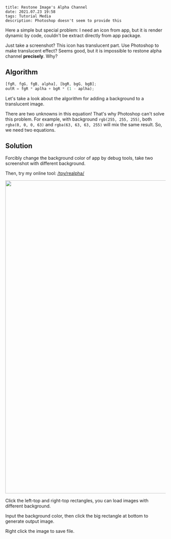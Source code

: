 ```
title: Restone Image's Alpha Channel
date: 2021.07.23 19:58
tags: Tutorial Media
description: Photoshop doesn't seem to provide this
```

Here a simple but special problem: I need an icon from app, but it is render dynamic by code, couldn't be extract directly from app package.

Just take a screenshot? This icon has translucent part. Use Photoshop to make translucent effect? Seems good, but it is impossible to restone alpha channel **precisely**. Why?

## Algorithm

```javascript
[fgR, fgG, fgB, alpha], [bgR, bgG, bgB];
outR = fgR * aplha + bgR * (1 - aplha);
```

Let's take a look about the algorithm for adding a background to a translucent image.

There are two unknowns in this equation! That's why Photoshop can't solve this problem. For example, with background `rgb(255, 255, 255)`, both `rgba(0, 0, 0, 63)` and `rgba(63, 63, 63, 255)` will mix the same result. So, we need two equations.

## Solution

Forcibly change the background color of app by debug tools, take two screenshot with different background.

Then, try my online tool: [/toy/realpha/](/toy/realpha/)

<img src="/res/20210723-1958-001.webp" width="640" height="984">

Click the left-top and right-top rectangles, you can load images with different background.

Input the background color, then click the big rectangle at bottom to generate output image.

Right click the image to save file.
